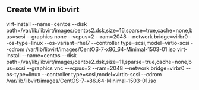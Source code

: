 ## Create VM in libvirt
virt-install --name=centos --disk path=/var/lib/libvirt/images/centos2.dsk,size=16,sparse=true,cache=none,bus=scsi --graphics none --vcpus=2 --ram=2048 --network bridge=virbr0 --os-type=linux --os-variant=rhel7 --controller type=scsi,model=virtio-scsi --cdrom /var/lib/libvirt/images/CentOS-7-x86_64-Minimal-1503-01.iso
virt-install --name=centos --disk path=/var/lib/libvirt/images/centos2.dsk,size=11,sparse=true,cache=none,bus=scsi --graphics vnc --vcpus=2 --ram=2048 --network bridge=virbr0 --os-type=linux --controller type=scsi,model=virtio-scsi --cdrom /var/lib/libvirt/images/CentOS-7-x86_64-Minimal-1503-01.iso